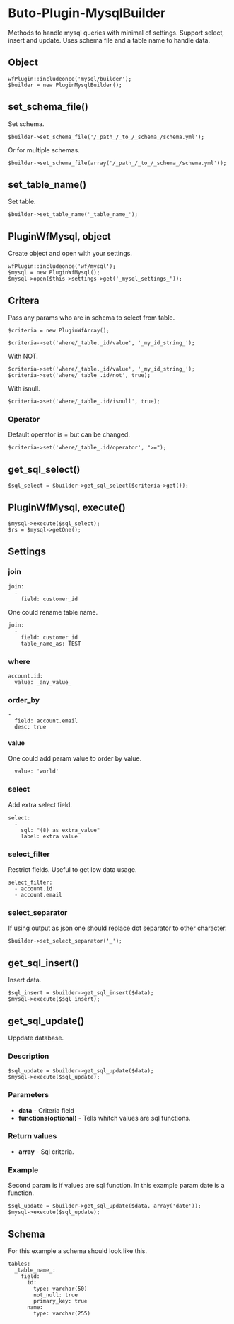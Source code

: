 # Buto-Plugin-MysqlBuilder
Methods to handle mysql queries with minimal of settings. Support select, insert and update. Uses schema file and a table name to handle data.


<!-- ## Data
```
$data = array('id' => '_my_id_string_', 'name' => '_a_name_')
``` -->


## Object
```
wfPlugin::includeonce('mysql/builder');
$builder = new PluginMysqlBuilder();
```

## set_schema_file()
Set schema.
```
$builder->set_schema_file('/_path_/_to_/_schema_/schema.yml');
```
Or for multiple schemas.
```
$builder->set_schema_file(array('/_path_/_to_/_schema_/schema.yml'));
```

## set_table_name()
Set table.
```
$builder->set_table_name('_table_name_');
```


## PluginWfMysql, object
Create object and open with your settings.
```
wfPlugin::includeonce('wf/mysql');
$mysql = new PluginWfMysql();
$mysql->open($this->settings->get('_mysql_settings_'));
```


## Critera
Pass any params who are in schema to select from table. 
```
$criteria = new PluginWfArray();
```
```
$criteria->set('where/_table._id/value', '_my_id_string_');
```
With NOT.
```
$criteria->set('where/_table._id/value', '_my_id_string_');
$criteria->set('where/_table_.id/not', true);
```
With isnull.
```
$criteria->set('where/_table_.id/isnull', true);
```

### Operator
Default operator is = but can be changed.
```
$criteria->set('where/_table_.id/operator', ">=");
```

## get_sql_select()
```
$sql_select = $builder->get_sql_select($criteria->get());
```

## PluginWfMysql, execute()

```
$mysql->execute($sql_select);
$rs = $mysql->getOne();
```


## Settings

### join
```
join:
  -
    field: customer_id
```
One could rename table name.
```
join:
  -
    field: customer_id
    table_name_as: TEST
```

### where
```
account.id:
  value: _any_value_
```
### order_by
```
-
  field: account.email
  desc: true
```
#### value
One could add param value to order by value.
```
  value: 'world'
```
### select
Add extra select field.
```
select:
  -
    sql: "(8) as extra_value"
    label: extra value
```
### select_filter
Restrict fields. Useful to get low data usage.
```
select_filter:
  - account.id
  - account.email
```

### select_separator
If using output as json one should replace dot separator to other character.
```
$builder->set_select_separator('_');
```

## get_sql_insert()
Insert data.
```
$sql_insert = $builder->get_sql_insert($data);
$mysql->execute($sql_insert);
```

## get_sql_update()
Uppdate database.

### Description
```
$sql_update = $builder->get_sql_update($data);
$mysql->execute($sql_update);
```
### Parameters
- **data** - Criteria field
- **functions(optional)** - Tells whitch values are sql functions.

### Return values
- **array** - Sql criteria.


### Example
Second param is if values are sql function. In this example param date is a function.
```
$sql_update = $builder->get_sql_update($data, array('date'));
$mysql->execute($sql_update);
```



## Schema
For this example a schema should look like this.
```
tables:
  _table_name_:
    field:
      id:
        type: varchar(50)
        not_null: true
        primary_key: true
      name:
        type: varchar(255)
```
